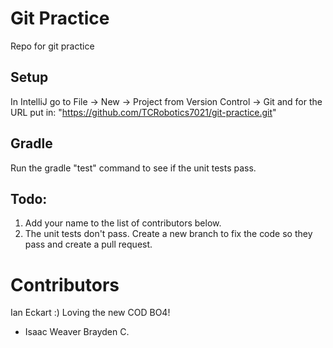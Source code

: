 # Git Practice
Repo for git practice

## Setup
In IntelliJ go to File -> New -> Project from Version Control -> Git and for the URL put in: "https://github.com/TCRobotics7021/git-practice.git"

## Gradle

Run the gradle "test" command to see if the unit tests pass.

## Todo:

1. Add your name to the list of contributors below.
2. The unit tests don't pass. Create a new branch to fix the code so they pass and create a pull request.


# Contributors
Ian Eckart :) Loving the new COD BO4!
* Isaac Weaver
Brayden C.